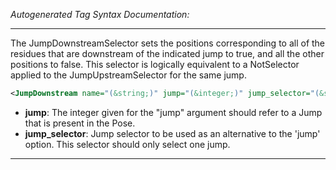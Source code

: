 <!-- THIS IS AN AUTOGENERATED FILE: Don't edit it directly, instead change the schema definition in the code itself. -->

_Autogenerated Tag Syntax Documentation:_

---
The JumpDownstreamSelector sets the positions corresponding to all of the residues that are downstream of the indicated jump to true, and all the other positions to false. This selector is logically equivalent to a NotSelector applied to the JumpUpstreamSelector for the same jump.

```xml
<JumpDownstream name="(&string;)" jump="(&integer;)" jump_selector="(&string;)" />
```

-   **jump**: The integer given for the "jump" argument should refer to a Jump that is present in the Pose.
-   **jump_selector**: Jump selector to be used as an alternative to the 'jump' option. This selector should only select one jump.

---
